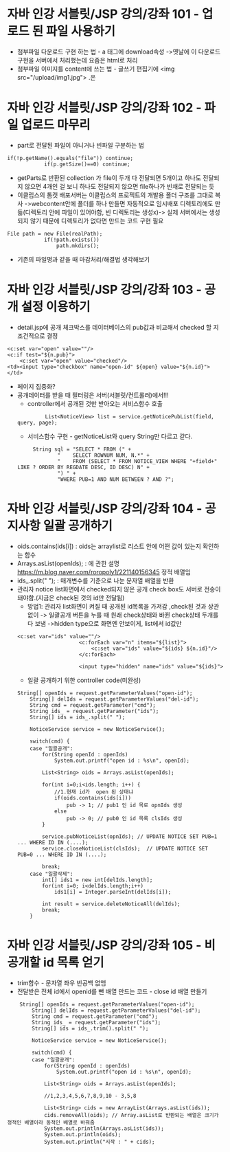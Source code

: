 # 자바 인강 서블릿/JSP 강의/강좌 101 - 업로드 된 파일 사용하기
* 첨부파일 다운로드 구현 하는 법 - a 태그에 download속성 ->옛날에 이 다운로드 구현을 서버에서 처리했는데 요즘은 html로 처리
* 첨부파일 이미지를 content에 쓰는 법 - 글쓰기 편집기에 \<img src="/upload/img1.jpg">  .은 

# 자바 인강 서블릿/JSP 강의/강좌 102 - 파일 업로드 마무리
* part로 전달된 파일이 아니거나 빈파일 구분하는 법
```
if(!p.getName().equals("file")) continue;
			if(p.getSize()==0) continue;
```
* getParts로 반환된 collection<part> 가 file이 두개 다 전달되면 5개이고 하나도 전달되지 않으면 4개인 걸 보니 하나도 전달되지 않으면 file하나가 빈채로 전달되는 듯
* 이클립스의 톰캣 배포서버는 이클립스의 프로젝트의 개발용 폴더 구조를 그대로 복사 ->webcontent안에 폴더를 하나 만들면 자동적으로 임시배포 디렉토리에도 만듦(디렉토리 안에 파일이 있어야함, 빈 디렉토리는 생성x)->  실제 서버에서는 생성되지 않기 때문에 디렉토리가 없다면 만드는 코드 구현 필요
```
File path = new File(realPath);
			if(!path.exists())
				path.mkdirs();
```
* 기존의 파일명과 같을 때 마감처리/해결법 생각해보기
  
# 자바 인강 서블릿/JSP 강의/강좌 103 - 공개 설정 이용하기
* detail.jsp에 공개 체크박스를 데이터베이스의 pub값과 비교해서 checked 할 지 조건적으로 결정
```
<c:set var="open" value=""/>
<c:if test="${n.pub}">
	<c:set var="open" value="checked"/>
<td><input type="checkbox" name="open-id" ${open} value="${n.id}"></td>
```
* 페이지 집중화?
* 공개데이터를 받을 때 필터링은 서버(서블릿/컨트롤러)에서!!!
   * controller에서 공개된 것만 받아오는 서비스함수 호출
   ```
			List<NoticeView> list = service.getNoticePubList(field, query, page);

   ```
   * 서비스함수 구현 - getNoticeList와 query String만 다르고 같다.
   ```
		String sql = "SELECT * FROM (" + 
				"    SELECT ROWNUM NUM, N.*" + 
				"    FROM (SELECT * FROM NOTICE_VIEW WHERE "+field+" LIKE ? ORDER BY REGDATE DESC, ID DESC) N" + 
				") " + 
				"WHERE PUB=1 AND NUM BETWEEN ? AND ?";
   ```
	
# 자바 인강 서블릿/JSP 강의/강좌 104 - 공지사항 일괄 공개하기
* oids.contains(ids[i]) : oids는 arraylist로 리스트 안에 어떤 값이 있는지 확인하는 함수 
* Arrays.asList(openIds); : 에 관한 설명 https://m.blog.naver.com/roropoly1/221140156345 정적 배열임
* ids_.split(" "); : 매개변수를 기준으로 나눈 문자열 배열을 반환
*  관리자 notice list화면에서 checked되지 않은 공개 check box도 서버로 전송이 돼야함.(지금은 check된 것의 id만 전달됨)
   * 방법1: 관리자 list화면이 켜질 때 공개된 id목록을 가져감	,check된 것과 상관없이 -> 일괄공개 버튼을 누를 때 원래 check상태와 바뀐 check상태 두개를 다 보냄 ->hidden type으로 화면엔 안보이게, list에서 id값만
	```
	<c:set var="ids" value=""/>
						<c:forEach var="n" items="${list}">
							<c:set var="ids" value="${ids} ${n.id}"/>
						</c:forEach>
						
						<input type="hidden" name="ids" value="${ids}">
	```
	* 일괄 공개하기 위한 controller code(미완성)
	```
	String[] openIds = request.getParameterValues("open-id");
		String[] delIds = request.getParameterValues("del-id");
		String cmd = request.getParameter("cmd");
		String ids_ = request.getParameter("ids");
		String[] ids = ids_.split(" ");
		
		NoticeService service = new NoticeService();
		
		switch(cmd) {
		case "일괄공개":
			for(String openId : openIds)
				System.out.printf("open id : %s\n", openId);
			
			List<String> oids = Arrays.asList(openIds);
			
			for(int i=0;i<ids.length; i++) {
				//1.현재 id가  open 된 상태냐
				if(oids.contains(ids[i]))
					pub -> 1; // pub1 인 id 목로 opnIds 생성
				else
					pub -> 0; // pub0 인 id 목록 clsIds 생성
			}			
			
			service.pubNoticeList(opnIds); // UPDATE NOTICE SET PUB=1 ... WHERE ID IN (....);
			service.closeNoticeList(clsIds);  // UPDATE NOTICE SET PUB=0 ... WHERE ID IN (....);
			
			break;
		case "일괄삭제":
			int[] ids1 = new int[delIds.length];
			for(int i=0; i<delIds.length;i++)
				ids1[i] = Integer.parseInt(delIds[i]);
			
			int result = service.deleteNoticeAll(delIds);
			break;
		}
	```
																				
# 자바 인강 서블릿/JSP 강의/강좌 105 - 비공개할 id 목록 얻기
* trim함수 - 문자열 좌우 빈공백 없앰
* 전달받은 전체 id에서 openid를 뺀 배열 만드는 코드 - close id 배열 만들기
```
	String[] openIds = request.getParameterValues("open-id");
		String[] delIds = request.getParameterValues("del-id");
		String cmd = request.getParameter("cmd");
		String ids_ = request.getParameter("ids");
		String[] ids = ids_.trim().split(" ");
		
		NoticeService service = new NoticeService();
		
		switch(cmd) {
		case "일괄공개":
			for(String openId : openIds)
				System.out.printf("open id : %s\n", openId);
			
			List<String> oids = Arrays.asList(openIds);
			
			//1,2,3,4,5,6,7,8,9,10 - 3,5,8
			
			List<String> cids = new ArrayList(Arrays.asList(ids));
			cids.removeAll(oids); // Array.asList로 반환되는 배열은 크기가 정적인 배열이라 동적인 배열로 바꿔줌
			System.out.println(Arrays.asList(ids));
			System.out.println(oids);
			System.out.println("시작 : " + cids);
```
